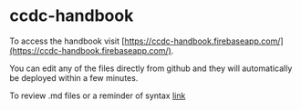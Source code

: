 # ccdc-handbook

To access the handbook visit [https://ccdc-handbook.firebaseapp.com/](https://ccdc-handbook.firebaseapp.com/).

You can edit any of the files directly from github and they will automatically be deployed within a few minutes.

To review .md files or a reminder of syntax [link](https://markdownlivepreview.com)
